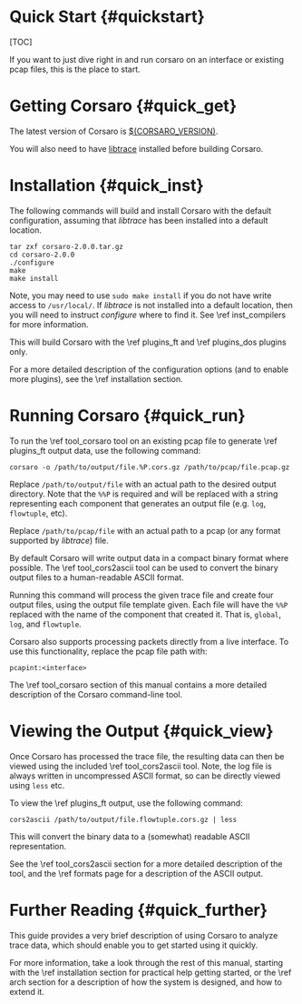 Quick Start        {#quickstart}
============

[TOC]

If you want to just dive right in and run corsaro on an interface or existing
pcap files, this is the place to start.

Getting Corsaro {#quick_get}
===============

The latest version of Corsaro is
[$(CORSARO_VERSION)](http://www.caida.org/corsaro/downloads/corsaro-2.0.0.tar.gz).

You will also need to have
[libtrace](http://research.wand.net.nz/software/libtrace.php) installed before
building Corsaro.

Installation {#quick_inst}
============

The following commands will build and install Corsaro with the default
configuration, assuming that _libtrace_ has been installed into a default
location.

~~~
tar zxf corsaro-2.0.0.tar.gz
cd corsaro-2.0.0
./configure
make
make install
~~~
Note, you may need to use `sudo make install` if you do not have write access to
`/usr/local/`. If _libtrace_ is not installed into a default location, then you
will need to instruct _configure_ where to find it. See \ref inst_compilers for
more information.

This will build Corsaro with the \ref plugins_ft and \ref plugins_dos plugins
only.

For a more detailed description of the configuration options (and to enable more
plugins), see the \ref installation section.

Running Corsaro {#quick_run}
===============

To run the \ref tool_corsaro tool on an existing pcap file to generate \ref
plugins_ft output data, use the following command:

~~~
corsaro -o /path/to/output/file.%P.cors.gz /path/to/pcap/file.pcap.gz
~~~

Replace `/path/to/output/file` with an actual path to the desired output
directory.
Note that the `%%P` is required and will be replaced with a string representing
each component that generates an output file (e.g. `log`, `flowtuple`, etc).

Replace `/path/to/pcap/file` with an actual path to a pcap (or any format
supported by _libtrace_) file.

By default Corsaro will write output data in a compact binary
format where possible. The \ref tool_cors2ascii tool can be used to convert the
binary output files to a human-readable ASCII format.

Running this command will process the given trace file and create four output
files, using the output file template given. Each file will have the `%%P`
replaced with the name of the component that created it.
That is, `global`, `log`, and `flowtuple`.

Corsaro also supports processing packets directly from a live interface. To use
this functionality, replace the pcap file path with:

~~~
pcapint:<interface>
~~~

The \ref tool_corsaro section of this manual contains a more detailed
description of the Corsaro command-line tool.

Viewing the Output {#quick_view}
==================

Once Corsaro has processed the trace file, the resulting data can then be viewed
using the included \ref tool_cors2ascii tool.  Note, the log file is always
written in uncompressed ASCII format, so can be directly viewed using `less`
etc.

To view the \ref plugins_ft output, use the following command:

~~~
cors2ascii /path/to/output/file.flowtuple.cors.gz | less
~~~

This will convert the binary data to a (somewhat) readable ASCII representation.

See the \ref tool_cors2ascii section for a more detailed description of the
tool, and the \ref formats page for a description of the ASCII output.

Further Reading {#quick_further}
===============

This guide provides a very brief description of using Corsaro to analyze trace
data, which should enable you to get started using it quickly.

For more information, take a look through the rest of this manual, starting with
the \ref installation section for practical help getting started, or the \ref
arch section for a description of how the system is designed, and how to extend
it.

